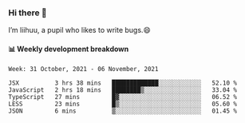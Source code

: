 ### Hi there 👋
I’m liihuu, a pupil who likes to write bugs.😄


#### 📊 Weekly development breakdown
<!--START_SECTION:waka-->
```text
Week: 31 October, 2021 - 06 November, 2021

JSX          3 hrs 38 mins   █████████████░░░░░░░░░░░░   52.10 % 
JavaScript   2 hrs 18 mins   ████████▒░░░░░░░░░░░░░░░░   33.04 % 
TypeScript   27 mins         █▓░░░░░░░░░░░░░░░░░░░░░░░   06.52 % 
LESS         23 mins         █▒░░░░░░░░░░░░░░░░░░░░░░░   05.60 % 
JSON         6 mins          ▒░░░░░░░░░░░░░░░░░░░░░░░░   01.45 % 
```
<!--END_SECTION:waka-->

<!--
**liihuu/liihuu** is a ✨ _special_ ✨ repository because its `README.md` (this file) appears on your GitHub profile.

Here are some ideas to get you started:

- 🔭 I’m currently working on ...
- 🌱 I’m currently learning ...
- 👯 I’m looking to collaborate on ...
- 🤔 I’m looking for help with ...
- 💬 Ask me about ...
- 📫 How to reach me: ...
- 😄 Pronouns: ...
- ⚡ Fun fact: ...
-->
